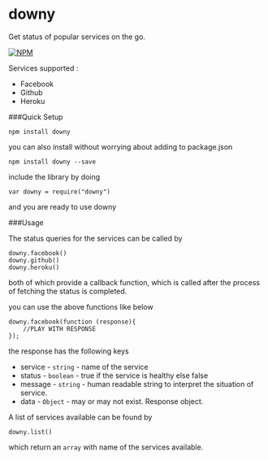 # downy 

Get status of popular services on the go.

[![NPM](https://nodei.co/npm/downy.png?downloads=true&downloadRank=true&stars=true)](https://nodei.co/npm/downy/)

Services supported :
  - Facebook
  - Github
  - Heroku

###Quick Setup

    npm install downy

you can also install without worrying about adding to package.json

    npm install downy --save

include the library by doing

    var downy = require("downy")

and you are ready to use downy

###Usage

The status queries for the services can be called by

	downy.facebook()
    downy.github()
    downy.heroku()

both of which provide a callback function, which is called after the process of fetching the status is completed.

you can use the above functions like below

	downy.facebook(function (response){
		//PLAY WITH RESPONSE
	});

the response has the following keys

- service - `string` - name of the service
- status - `boolean`  - true if the service is healthy else false
- message - `string`  - human readable string to interpret the situation of service.
- data - `Object` - may or may not exist. Response object.

A list of services available can be found by

    downy.list()

which return an `array` with name of the services available.

